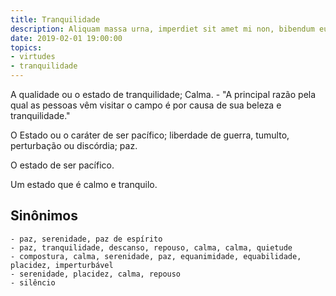 ```yaml
---
title: Tranquilidade
description: Aliquam massa urna, imperdiet sit amet mi non, bibendum euismod est.
date: 2019-02-01 19:00:00
topics: 
- virtudes
- tranquilidade
---
```


A qualidade ou o estado de tranquilidade; Calma.
	- "A principal razão pela qual as pessoas vêm visitar o campo é por causa de sua beleza e tranquilidade."

O Estado ou o caráter de ser pacífico; liberdade de guerra, tumulto, perturbação ou discórdia; paz.

O estado de ser pacífico.

Um estado que é calmo e tranquilo.

## Sinônimos
	- paz, serenidade, paz de espírito
	- paz, tranquilidade, descanso, repouso, calma, calma, quietude
	- compostura, calma, serenidade, paz, equanimidade, equabilidade, placidez, imperturbável
	- serenidade, placidez, calma, repouso
	- silêncio

